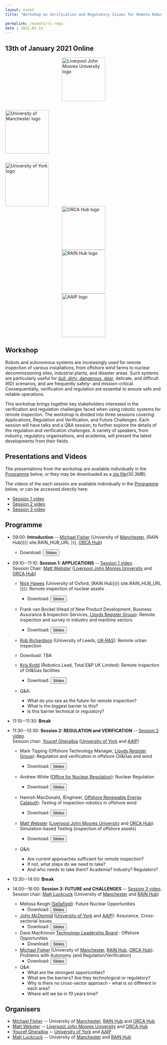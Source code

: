 ```yaml
---
layout: event
title: "Workshop on Verification and Regulatory Issues for Remote Robotic Inspection"

permalink: /events/ri-regs
date : 2021-01-13
---
```


## **13th of January 2021 Online**

<div class="row" >
  <div class="columns large-4" >
    <img alt="Liverpool John Moores University logo" style="margin-left: auto; margin-right: auto; width : 10em; " src="{{site.images}}logos/LJMU.png">
  </div>
  <div class="columns large-4" >
    <img alt="University of Manchester logo" style="float: left; width : 10em; margin-top : 2em; margin-bottom : 2em; " src="{{site.images}}logos/UoM.png">
  </div>
  <div class="columns large-4">
    <img alt="University of York logo" style="float: left; width : 10em; " src="{{site.images}}logos/UoYlogo.svg">
  </div>
</div>

<div class="row">
<div class="columns large-4" >
  <img alt="ORCA Hub logo" style="margin-left: auto; margin-right: auto; width : 10em; " src="{{site.images}}logos/orca-logo.png">
</div>
  <div class="columns large-4" >
  <img alt="RAIN Hub logo" style="margin-left: auto; margin-right: auto; width : 10em; " src="{{site.images}}logos/rain-logo.png">
</div>
<div class="columns large-4" >
  <img alt="AAIP logo" style="margin-left: auto; margin-right: auto; width : 10em; " src="{{site.images}}logos/aaip-logo.png">
</div>
</div>





## Workshop

Robots and autonomous systems are increasingly used for remote inspection of various installations, from offshore wind farms to nuclear decommissioning sites, industrial plants, and disaster areas. Such systems are particularly useful for [dull, dirty, dangerous, dear](https://www.forbes.com/sites/bernardmarr/2017/10/16/the-4-ds-of-robotization-dull-dirty-dangerous-and-dear/), delicate, and difficult (6D) scenarios, and are frequently safety- and mission-critical. Consequentially, verification and regulation are essential to ensure safe and reliable operations.

This workshop brings together key stakeholders interested in the verification and regulation challenges faced when using robotic systems for remote inspection. The workshop is divided into three sessions covering: Applications, Regulation and Verification, and Future Challenges. Each session will have talks and a Q&A session, to further explore the details of the regulation and verification challenges. A variety of speakers, from industry, regulatory organisations, and academia, will present the latest developments from their fields.

## Presentations and Videos

The presentations from the workshop are available individually in the [Programme](#programme) below, or they may be downloaded as a <a href="{{site.url}}/files/ri-regs/Verification and Regulatory Issues for Remote Robotic Inspection Workshop Presentations.zip" download="" > zip file</a>(30.3MB).

The videos of the each session are available individually in the [Programme](#programme) below, or can be accessed directly here:
* [Session 1 video](https://video.manchester.ac.uk/faculties/5cdda7385cb8dc1331a91a38e59e8119/7b09921f-63b3-4295-a7cc-f9b77abe0515)
* [Session 2 video](https://video.manchester.ac.uk/faculties/5cdda7385cb8dc1331a91a38e59e8119/8867d79c-fb2e-4794-bb18-5912188c2d94)
* [Session 3 video](https://video.manchester.ac.uk/faculties/5cdda7385cb8dc1331a91a38e59e8119/3651a3be-142f-45d4-9d09-200ff072f907)


## Programme

* 09:00: **Introduction**  -- [Michael Fisher](https://web.cs.manchester.ac.uk/~michael) (University of [Manchester]({{site.UoM_URL}}), [RAIN Hub]({{ site.RAIN_HUB_URL }}), [ORCA Hub]({{site.ORCA_HUB_URL}}))
	- Download: <a href="{{site.url}}/files/ri-regs/Michael_Fisher_RI-Workshop-Intro.pdf" download="" > <button type="button" > Slides </button></a>

* 09:10--11:10: **Session 1: APPLICATIONS**  -- [Session 1 video](https://video.manchester.ac.uk/faculties/5cdda7385cb8dc1331a91a38e59e8119/7b09921f-63b3-4295-a7cc-f9b77abe0515).  
Session Chair: [Matt Webster](https://www.ljmu.ac.uk/about-us/staff-profiles/faculty-of-engineering-and-technology/school-of-computer-science-and-mathematics/matt-webster) ([Liverpool John Moores University](https://www.ljmu.ac.uk/about-us/faculties/faculty-of-engineering-and-technology/school-of-computer-science-and-mathematics) and [ORCA Hub]({{site.ORCA_HUB_URL}}))

  - [Nick Hawes](https://www.robots.ox.ac.uk/~nickh/) (University of Oxford, [RAIN Hub]({{ site.RAIN_HUB_URL }})): Remote inspection of nuclear assets
    - Download: <a href="{{site.url}}/files/ri-regs/session_1_applications/Nick_Hawes_rainx-use-of-robotics.pdf" download="" > <button type="button" > Slides </button></a>
  - Frank van Bockel (Head of New Product Development, Business Assurance & Inspection Services, [Lloyds Register Group](https://www.lr.org/en/)): Remote inspection and survey in industry and maritime sectors
    - Download: <a href="{{site.url}}/files/ri-regs/session_1_applications/Frank_vanBockel_ inspection of the future.pdf" download="" > <button type="button" > Slides </button></a>
  - [Rob Richardson](https://eps.leeds.ac.uk/mechanical-engineering/staff/173/professor-robert-richardson) (University of Leeds, [UK-RAS](https://www.ukras.org/)): Remote urban inspection
  - Download: TBA
  - [Kris Kydd](https://www.linkedin.com/in/kris-kydd-meng-ceng-miet-3a205942) (Robotics Lead, Total E&P UK Limited): Remote inspection of Oil&Gas facilities
    - Download: <a href="{{site.url}}/files/ri-regs/session_1_applications/Kris_Kydd_Verification Regulation Workshop.pdf" download="" > <button type="button" > Slides </button></a>

  - Q&A:
    - What do you see as the future for remote inspection?
    - What is the biggest barrier to this?
    - Is this barrier technical or regulatory?

* 11:10--11:30: **Break**

* 11:30--13:30: **Session 2: REGULATION and VERIFICATION**  -- [Session 2 video](https://video.manchester.ac.uk/faculties/5cdda7385cb8dc1331a91a38e59e8119/8867d79c-fb2e-4794-bb18-5912188c2d94).  
Session chair: [Youcef Gheraibia](https://pure.york.ac.uk/portal/en/researchers/youcef-gheraibia(4ef9b33f-1555-4612-8e7b-c0f72be0fb0f).html) ([University of York]({{site.UoY_URL}}) and [AAIP]({{site.AA_URL}}))

  - Mark Tipping  (Offshore Technology Manager, [Lloyds Register Group](https://www.lr.org/en/)): Regulation and verification in offshore Oil&Gas and wind
      - Download: <a href="{{site.url}}/files/ri-regs/session_2_regulation_and_verification/Mark_Tipping_Verification and Regulatory Issues for Remote Robotic Inspection.pdf" download="" > <button type="button" > Slides </button></a>
  - Andrew White ([Office for Nuclear Regulation](http://www.onr.org.uk/)): Nuclear Regulation
      - Download: <a href="{{site.url}}/files/ri-regs/session_2_regulation_and_verification/Andrew_White_ONR_Workshop on Verification and Regulatory Issues for Remote Robotic Inspection.pdf" download="" > <button type="button" > Slides </button></a>
  - Hamish MacDonald, (Engineer, [Offshore Renewable Energy Catapult](https://ore.catapult.org.uk/)): Testing of inspection robotics in offshore wind
      - Download: <a href="{{site.url}}/files/ri-regs/session_2_regulation_and_verification/Hamish_MacDonald_Testing of Inspection Robotics in Offshore Wind2021.pdf" download="" > <button type="button" > Slides </button></a>
  - [Matt Webster](https://www.ljmu.ac.uk/about-us/staff-profiles/faculty-of-engineering-and-technology/school-of-computer-science-and-mathematics/matt-webster) ([Liverpool John Moores University](https://www.ljmu.ac.uk/about-us/faculties/faculty-of-engineering-and-technology/school-of-computer-science-and-mathematics) and [ORCA Hub]({{site.ORCA_HUB_URL}})): Simulation-based Testing (inspection of offshore assets)
      - Download: <a href="{{site.url}}/files/ri-regs/session_2_regulation_and_verification/Matt_Webster_ RI_Regs_Workshop-Jan2021.pdf" download="" > <button type="button" > Slides </button></a>

  - Q&A:
    - Are current approaches sufficient for remote inspection?
    - If not, what steps do we need to take?
    - And who needs to take them? Academia? Industry? Regulators?


* 13:30--14:00: **Break**

* 14:00--16:00: **Session 3: FUTURE and CHALLENGES**  -- [Session 3 video](https://video.manchester.ac.uk/faculties/5cdda7385cb8dc1331a91a38e59e8119/3651a3be-142f-45d4-9d09-200ff072f907).  
Session chair: [Matt Luckcuck](https://www.research.manchester.ac.uk/portal/matthew.luckcuck.html) (University of [Manchester]({{site.UoM_URL}}) and [RAIN Hub]({{site.RAIN_HUB_URL}}))

  - Melissa Keogh ([Sellafield](https://www.gov.uk/government/organisations/sellafield-ltd)): Future Nuclear Opportunities
      - Download: <a href="{{site.url}}/files/ri-regs/session_3_future_and_challenges/Melissa_Keogh_Regulation Workshop 13th Jan 2021.pdf" download="" > <button type="button" > Slides </button></a>
  - [John McDermid](https://www.cs.york.ac.uk/people/jam) ([University of York]({{site.UoY_URL}}) and [AAIP]({{site.AA_URL}})): Assurance, Cross-sectorial issues
      - Download: <a href="{{site.url}}/files/ri-regs/session_3_future_and_challenges/John_McDermid_VandR_for_robotic_inspection.pdf" download="" > <button type="button" > Slides </button></a>
  * Dave MacKinnon [Technology Leadership Board](http://www.the-tlb.com/Working-at-the-TLB.html) : Offshore Opportunities
      - Download: <a href="{{site.url}}/files/ri-regs/session_3_future_and_challenges/Dave_MacKinnon_210113 RAS OLTER_SansBU.pdf" download="" > <button type="button" > Slides </button></a>
  * [Michael Fisher](https://web.cs.manchester.ac.uk/~michael) (University of [Manchester]({{site.UoM_URL}}), [RAIN Hub]({{site.RAIN_HUB_URL}}), [ORCA Hub]({{site.ORCA_HUB_URL}})): Problems with Autonomy (and Regulation/Verification)
      - Download: <a href="{{site.url}}/files/ri-regs/session_3_future_and_challenges/Michael_Fisher_RI-Workshop-Jan2021.pdf" download="" > <button type="button" > Slides </button></a>


  - Q&A:
    - What are the strongest opportunities?
    - What are the barriers? Are they technological or regulatory?
    - Why is there no cross-sector approach - what is so different in each area?
    - Where will we be in 10 years time?

## Organisers


* [Michael Fisher](https://web.cs.manchester.ac.uk/~michael) -- University of [Manchester]({{site.UoM_URL}}), [RAIN Hub]({{site.RAIN_HUB_URL}}) and [ORCA Hub]({{site.ORCA_HUB_URL}})
* [Matt Webster](https://www.ljmu.ac.uk/about-us/staff-profiles/faculty-of-engineering-and-technology/school-of-computer-science-and-mathematics/matt-webster) -- [Liverpool John Moores University](https://www.ljmu.ac.uk/about-us/faculties/faculty-of-engineering-and-technology/school-of-computer-science-and-mathematics) and [ORCA Hub]({{site.ORCA_HUB_URL}})
* [Youcef Gheraibia](https://pure.york.ac.uk/portal/en/researchers/youcef-gheraibia(4ef9b33f-1555-4612-8e7b-c0f72be0fb0f).html) -- [University of York]({{site.UoY_URL}}) and [AAIP]({{site.AA_URL}})
* [Matt Luckcuck](https://www.research.manchester.ac.uk/portal/matthew.luckcuck.html) -- University of [Manchester]({{site.UoM_URL}}) and [RAIN Hub]({{site.RAIN_HUB_URL}})

